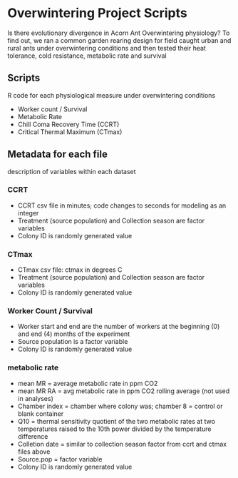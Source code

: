 # Overwintering Project Scripts
Is there evolutionary divergence in Acorn Ant Overwintering physiology?
To find out, we ran a common garden rearing design for field caught urban and rural ants under overwintering conditions and then tested their heat tolerance, cold resistance, metabolic rate and survival

## Scripts
R code for each physiological measure under overwintering conditions

- Worker count / Survival
- Metabolic Rate
- Chill Coma Recovery Time (CCRT)
- Critical Thermal Maximum (CTmax)

## Metadata for each file
description of variables within each dataset

### CCRT
- CCRT csv file in minutes; code changes to seconds for modeling as an integer
- Treatment (source population) and Collection season are factor variables
- Colony ID is randomly generated value

### CTmax
- CTmax csv file: ctmax in degrees C
- Treatment (source population) and Collection season are factor variables
- Colony ID is randomly generated value

### Worker Count / Survival
- Worker start and end are the number of workers at the beginning (0) and end (4) months of the experiment
- Source population is a factor variable
- Colony ID is randomly generated value

### metabolic rate
- mean MR = average metabolic rate in ppm CO2
- mean MR RA = avg metabolic rate in ppm CO2 rolling average (not used in analyses)
- Chamber index = chamber where colony was; chamber 8 = control or blank container
- Q10 = thermal sensitivity quotient of the two metabolic rates at two temperatures raised to the 10th power divided by the temperature difference
- Colletion date = similar to collection season factor from ccrt and ctmax files above
- Source.pop = factor variable
- Colony ID is randomly generated value
